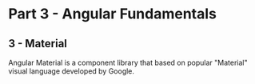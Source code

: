 # Part 3 - Angular Fundamentals
## 3 - Material

Angular Material is a component library that based on popular "Material" visual language developed by Google.
